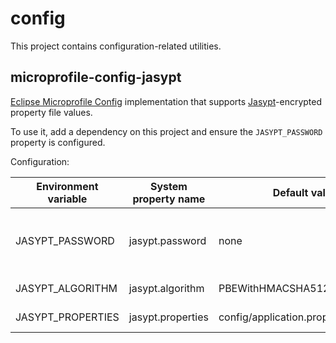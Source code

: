 # config

This project contains configuration-related utilities.

## microprofile-config-jasypt

[Eclipse Microprofile Config](https://github.com/eclipse/microprofile-config) implementation that supports [Jasypt](http://www.jasypt.org)-encrypted property file values.

To use it, add a dependency on this project and ensure the `JASYPT_PASSWORD` property is configured.  

Configuration:

| Environment variable | System property name  | Default value  | Description |
|----------------------|-----------------------|----------------|--------------| 
| JASYPT_PASSWORD | jasypt.password | none | Password used for encrypting property values |
| JASYPT_ALGORITHM | jasypt.algorithm | PBEWithHMACSHA512AndAES_256 | Encryption algorithm |
| JASYPT_PROPERTIES | jasypt.properties | config/application.properties | Property filename |
